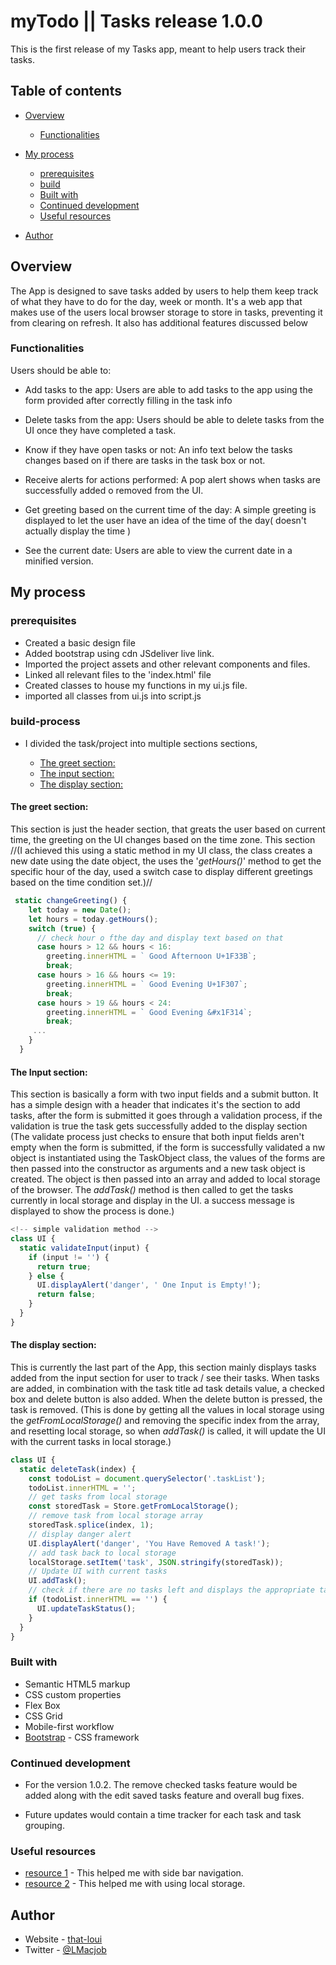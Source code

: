 # myTodo || Tasks release 1.0.0

This is the first release of my Tasks app, meant to help users track their tasks.

## Table of contents

- [Overview](#overview)

  - [Functionalities](#functionalities)

- [My process](#my-process)

  - [prerequisites](#prerequisites)
  - [build](#build-process)
  - [Built with](#built-with)
  - [Continued development](#continued-development)
  - [Useful resources](#useful-resources)

- [Author](#author)

## Overview

The App is designed to save tasks added by users to help them keep track of what they have to do for the day, week or month. It's a web app that makes use of the users local browser storage to store in tasks, preventing it from clearing on refresh. It also has additional features discussed below

### Functionalities

Users should be able to:

- Add tasks to the app: Users are able to add tasks to the app using the form provided after correctly filling in the task info

- Delete tasks from the app: Users should be able to delete tasks from the UI once they have completed a task.

- Know if they have open tasks or not: An info text below the tasks changes based on if there are tasks in the task box or not.

- Receive alerts for actions performed: A pop alert shows when tasks are successfully added o removed from the UI.

- Get greeting based on the current time of the day: A simple greeting is displayed to let the user have an idea of the time of the day( doesn't actually display the time )

- See the current date: Users are able to view the current date in a minified version.

## My process

### prerequisites

- Created a basic design file
- Added bootstrap using cdn JSdeliver live link.
- Imported the project assets and other relevant components and files.
- Linked all relevant files to the 'index.html' file
- Created classes to house my functions in my ui.js file.
- imported all classes from ui.js into script.js

### build-process

- I divided the task/project into multiple sections sections,

  - [The greet section:](#the-greet-section)
  - [The input section:](#the-input-section)
  - [The display section:](#the-display-section)

#### The greet section:

This section is just the header section, that greats the user based on current time, the greeting on the UI changes based on the time zone. This section //(I achieved this using a static method in my UI class, the class creates a new date using the date object, the uses the '_getHours()_' method to get the specific hour of the day, used a switch case to display different greetings based on the time condition set.)//

```js
 static changeGreeting() {
    let today = new Date();
    let hours = today.getHours();
    switch (true) {
      // check hour o fthe day and display text based on that
      case hours > 12 && hours < 16:
        greeting.innerHTML = ` Good Afternoon U+1F33B`;
        break;
      case hours > 16 && hours <= 19:
        greeting.innerHTML = ` Good Evening U+1F307`;
        break;
      case hours > 19 && hours < 24:
        greeting.innerHTML = ` Good Evening &#x1F314`;
        break;
     ...
    }
  }
```

#### The Input section:

This section is basically a form with two input fields and a submit button. It has a simple design with a header that indicates it's the section to add tasks, after the form is submitted it goes through a validation process, if the validation is true the task gets successfully added to the display section (The validate process just checks to ensure that both input fields aren't empty when the form is submitted, if the form is successfully validated a nw object is instantiated using the TaskObject class, the values of the forms are then passed into the constructor as arguments and a new task object is created. The object is then passed into an array and added to local storage of the browser. The _addTask()_ method is then called to get the tasks currently in local storage and display in the UI. a success message is displayed to show the process is done.)

```js
<!-- simple validation method -->
class UI {
  static validateInput(input) {
    if (input != '') {
      return true;
    } else {
      UI.displayAlert('danger', ' One Input is Empty!');
      return false;
    }
  }
}
```

#### The display section:

This is currently the last part of the App, this section mainly displays tasks added from the input section for user to track / see their tasks. When tasks are added, in combination with the task title ad task details value, a checked box and delete button is also added. When the delete button is pressed, the task is removed. (This is done by getting all the values in local storage using the _getFromLocalStorage()_ and removing the specific index from the array, and resetting local storage, so when _addTask()_ is called, it will update the UI with the current tasks in local storage.)

```js
class UI {
  static deleteTask(index) {
    const todoList = document.querySelector('.taskList');
    todoList.innerHTML = '';
    // get tasks from local storage
    const storedTask = Store.getFromLocalStorage();
    // remove task from local storage array
    storedTask.splice(index, 1);
    // display danger alert
    UI.displayAlert('danger', 'You Have Removed A task!');
    // add task back to local storage
    localStorage.setItem('task', JSON.stringify(storedTask));
    // Update UI with current tasks
    UI.addTask();
    // check if there are no tasks left and displays the appropriate task status
    if (todoList.innerHTML == '') {
      UI.updateTaskStatus();
    }
  }
}
```

### Built with

- Semantic HTML5 markup
- CSS custom properties
- Flex Box
- CSS Grid
- Mobile-first workflow
- [Bootstrap](https://getbootstrap.com) - CSS framework

### Continued development

- For the version 1.0.2. The remove checked tasks feature would be added along with the edit saved tasks feature and overall bug fixes.  

- Future updates would contain a time tracker for each task and task grouping. 

### Useful resources

- [ resource 1](https://getbootstrap.com/docs/5.3/components/navbar) - This helped me with side bar navigation.
- [ resource 2]() - This helped me with using local storage.

## Author

- Website - [that-loui](https://github.com/that-loui)
- Twitter - [@LMacjob](https://www.twitter.com/LMacjob)
